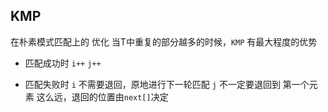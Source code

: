##  KMP
在朴素模式匹配上的 优化
当T中重复的部分越多的时候，`KMP` 有最大程度的优势

* 匹配成功时
`i++` 
`j++` 

* 匹配失败时
`i` 不需要退回，原地进行下一轮匹配
`j` 不一定要退回到 第一个元素 这么远，退回的位置由`next[]`决定

